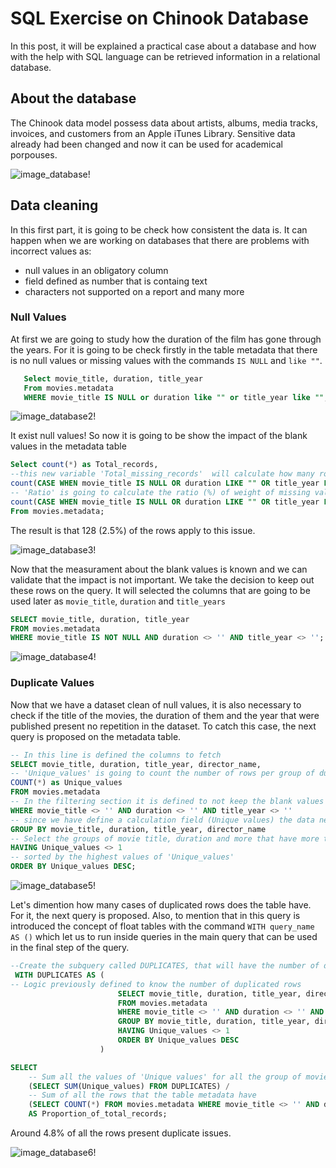 # SQL Exercise on Chinook Database 

In this post, it will be explained a practical case about a database and how with the help with SQL language can be retrieved information in a relational database.

## About the database 

The Chinook data model possess data about artists, albums, media tracks, invoices, and customers from an Apple iTunes Library. Sensitive data already had been changed and now it can be used for academical porpouses.

![image_database!](/images/SQL/img1.png "relational database")


## Data cleaning

In this first part, it is going to be check how consistent the data is. It can happen when we are working on databases that there are problems with incorrect values as:
+ null values in an obligatory column
+ field defined as number that is containg text
+ characters not supported on a report and many more

### Null Values

At first we are going to study how the duration of the film has gone through the years. 
For it is going to be check firstly in the table metadata that there is no null values or missing values with the commands `IS NULL` and `like ""`. 



 ```sql
    Select movie_title, duration, title_year
    From movies.metadata
    WHERE movie_title IS NULL or duration like "" or title_year like "";
 ```

![image_database2!](/images/SQL/img2.png "result of blank values metadata")

It exist null values! So now it is going to be show the impact of the blank values in the metadata table

 ```sql
 Select count(*) as Total_records, 
--this new variable 'Total_missing_records'  will calculate how many rows are in blank
count(CASE WHEN movie_title IS NULL OR duration LIKE "" OR title_year LIKE "" THEN movie_title end) as Total_missing_records, 
-- 'Ratio' is going to calculate the ratio (%) of weight of missing values in the table
count(CASE WHEN movie_title IS NULL OR duration LIKE "" OR title_year LIKE "" THEN movie_title end)/count(*) * 100 as Ratio
From movies.metadata;
 ```

 The result is that 128 (2.5%) of the rows apply to this issue.

![image_database3!](/images/SQL/img3.png " ")


Now that the measurament about the blank values is known and we can validate that the impact is not important. We take the decision to keep out these rows on the query. It will selected the columns that are going to be used later as `movie_title`, `duration` and `title_years`

 ```sql
SELECT movie_title, duration, title_year
FROM movies.metadata
WHERE movie_title IS NOT NULL AND duration <> '' AND title_year <> '';
```

![image_database4!](/images/SQL/img4.png " ")


### Duplicate Values

Now that we have a dataset clean of null values, it is also necessary to check if the title of the movies, the duration of them and the year that were published present no repetition in the dataset. To catch this case, the next query is proposed on the metadata table. 

 ```sql
 -- In this line is defined the columns to fetch
 SELECT movie_title, duration, title_year, director_name, 
 -- 'Unique_values' is going to count the number of rows per group of duration, title year and director name
 COUNT(*) as Unique_values
FROM movies.metadata
-- In the filtering section it is defined to not keep the blank values
WHERE movie_title <> '' AND duration <> '' AND title_year <> ''
-- since we have define a calculation field (Unique values) the data needs to be group by the descriptive fields
GROUP BY movie_title, duration, title_year, director_name
-- Select the groups of movie title, duration and more that have more that one row
HAVING Unique_values <> 1
-- sorted by the highest values of 'Unique_values'
ORDER BY Unique_values DESC;
 ```

 ![image_database5!](/images/SQL/img5.png " ")


 Let's dimention how many cases of duplicated rows does the table have. For it, the next query is proposed. Also, to mention that in this query is introduced the concept of float tables with the command `WITH query_name AS ()` which let us to run inside queries in the main query that can be used in the final step of the query. 

```sql
--Create the subquery called DUPLICATES, that will have the number of duplicated rows per movie title
 WITH DUPLICATES AS (
-- Logic previously defined to know the number of duplicated rows
                        SELECT movie_title, duration, title_year, director_name, COUNT(*) as Unique_values
                        FROM movies.metadata
                        WHERE movie_title <> '' AND duration <> '' AND title_year <> ''
                        GROUP BY movie_title, duration, title_year, director_name
                        HAVING Unique_values <> 1
                        ORDER BY Unique_values DESC
                    )

SELECT 
    -- Sum all the values of 'Unique values' for all the group of movies that have duplicated rows
    (SELECT SUM(Unique_values) FROM DUPLICATES) / 
    -- Sum of all the rows that the table metadata have 
    (SELECT COUNT(*) FROM movies.metadata WHERE movie_title <> '' AND duration <> '' AND title_year <> '') * 100
    AS Proportion_of_total_records;
```
Around 4.8% of all the rows present duplicate issues.

![image_database6!](/images/SQL/img6.png " ")
